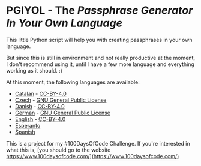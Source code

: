 # PGIYOL - The *Passphrase Generator In Your Own Language*

This little Python script will help you with creating passphrases in your own language.

But since this is still in environment and not really productive at the moment, I don't recommend using it, until I have a few more language and everything working as it should. :)

At this moment, the following languages are available:
* [Catalan](https://github.com/Jautenim/diceware-cat) - [CC-BY-4.0](https://creativecommons.org/licenses/by/4.0/)
* [Czech](http://world.std.com/~reinhold/diceware_wordlist_cz.txt) - [GNU General Public License](http://www.gnu.org/licenses/gpl-3.0.html)
* [Danish](http://pastebin.com/rFatW8up) - [CC-BY-4.0](https://creativecommons.org/licenses/by/4.0/)
* [German](http://world.std.com/%7Ereinhold/diceware_german.txt) - [GNU General Public License](http://www.gnu.org/licenses/gpl-3.0.html)
* [English](http://world.std.com/%7Ereinhold/diceware.wordlist.asc) - [CC-BY-4.0](https://creativecommons.org/licenses/by/4.0/)
* [Esperanto](http://esperantajxo.blogspot.com/2014/07/dajsvaro.html)
* [Spanish](http://world.std.com/%7Ereinhold/diceware_en_espanolA.htm)

This is a project for my #100DaysOfCode Challenge. If you're interested in what this is, [you should go to the website https://www.100daysofcode.com/](https://www.100daysofcode.com/)